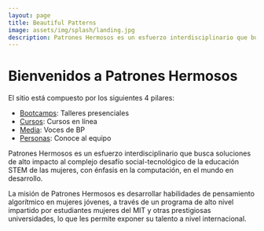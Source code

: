 ```yaml
---
layout: page
title: Beautiful Patterns
image: assets/img/splash/landing.jpg 
description: Patrones Hermosos es un esfuerzo interdisciplinario que busca soluciones de alto impacto al complejo desafío social-tecnológico de la educación STEM de las mujeres, con énfasis en la computación, en el mundo del desarrollo.
---
```


# Bienvenidos a Patrones Hermosos

El sitio está compuesto por los siguientes 4 pilares:
- [Bootcamps](bootcamps.html): Talleres presenciales
- [Cursos](courses.html): Cursos en línea
- [Media](media.html): Voces de BP
- [Personas](people.html): Conoce al equipo

Patrones Hermosos es un esfuerzo interdisciplinario que busca soluciones de alto impacto al complejo desafío social-tecnológico de la educación STEM de las mujeres, con énfasis en la computación, en el mundo en desarrollo.

La misión de Patrones Hermosos es desarrollar habilidades de pensamiento algorítmico en mujeres jóvenes, a través de un programa de alto nivel impartido por estudiantes mujeres del MIT y otras prestigiosas universidades, lo que les permite exponer su talento a nivel internacional.

<!-- 
Note: you can use this page as a template. Remember to keep pages at the root.
-->

[comment]: <> (Note: you can use this page as a template. Remember to keep pages at the root.)
